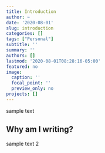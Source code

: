 ```yaml
---
title: Introduction
author: ~
date: '2020-08-01'
slug: introduction
categories: []
tags: ["Personal"]
subtitle: ''
summary: ''
authors: []
lastmod: '2020-08-01T08:28:16-05:00'
featured: no
image:
  caption: ''
  focal_point: ''
  preview_only: no
projects: []
---
```


sample text

## Why am I writing?

sample text 2